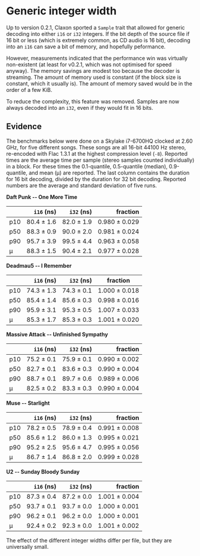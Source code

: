 Generic integer width
=====================

Up to version 0.2.1, Claxon sported a `Sample` trait that allowed for generic
decoding into either `i16` or `i32` integers. If the bit depth of the source
file if 16 bit or less (which is extremely common, as CD audio is 16 bit),
decoding into an `i16` can save a bit of memory, and hopefully peformance.

However, measurements indicated that the performance win was virtually
non-existent (at least for v0.2.1, which was not optimised for speed anyway).
The memory savings are modest too because the decoder is streaming. The amount
of memory used is constant (if the block size is constant, which it usually is).
The amount of memory saved would be in the order of a few KiB.

To reduce the complexity, this feature was removed. Samples are now always
decoded into an `i32`, even if they would fit in 16 bits.

Evidence
--------

The benchmarks below were done on a Skylake i7-6700HQ clocked at 2.60 GHz, for
five different songs. These songs are all 16-bit 44100 Hz stereo, re-encoded
with Flac 1.3.1 at the highest compression level (`-8`). Reported times are the
average time per sample (stereo samples counted individually) in a block. For
these times the 0.1-quantile, 0.5-quantile (median), 0.9-quantile, and mean (μ)
are reported. The last column contains the duration for 16 bit decoding, divided
by the duration for 32 bit decoding. Reported numbers are the average and
standard deviation of five runs.

**Daft Punk -- One More Time**

|     | `i16` (ns) | `i32` (ns) | fraction      |
|-----|-----------:|-----------:|--------------:|
| p10 | 80.4 ± 1.6 | 82.0 ± 1.9 | 0.980 ± 0.029 |
| p50 | 88.3 ± 0.9 | 90.0 ± 2.0 | 0.981 ± 0.024 |
| p90 | 95.7 ± 3.9 | 99.5 ± 4.4 | 0.963 ± 0.058 |
| μ   | 88.3 ± 1.5 | 90.4 ± 2.1 | 0.977 ± 0.028 |

**Deadmau5 -- I Remember**

|     | `i16` (ns) | `i32` (ns) | fraction      |
|-----|-----------:|-----------:|---------------|
| p10 | 74.3 ± 1.3 | 74.3 ± 0.1 | 1.000 ± 0.018 |
| p50 | 85.4 ± 1.4 | 85.6 ± 0.3 | 0.998 ± 0.016 |
| p90 | 95.9 ± 3.1 | 95.3 ± 0.5 | 1.007 ± 0.033 |
| μ   | 85.3 ± 1.7 | 85.3 ± 0.3 | 1.001 ± 0.020 |

**Massive Attack -- Unfinished Sympathy**

|     | `i16` (ns) | `i32` (ns) | fraction      |
|-----|-----------:|-----------:|--------------:|
| p10 | 75.2 ± 0.1 | 75.9 ± 0.1 | 0.990 ± 0.002 |
| p50 | 82.7 ± 0.1 | 83.6 ± 0.3 | 0.990 ± 0.004 |
| p90 | 88.7 ± 0.1 | 89.7 ± 0.6 | 0.989 ± 0.006 |
| μ   | 82.5 ± 0.2 | 83.3 ± 0.3 | 0.990 ± 0.004 |

**Muse -- Starlight**

|     | `i16` (ns) | `i32` (ns) | fraction      |
|-----|-----------:|-----------:|--------------:|
| p10 | 78.2 ± 0.5 | 78.9 ± 0.4 | 0.991 ± 0.008 |
| p50 | 85.6 ± 1.2 | 86.0 ± 1.3 | 0.995 ± 0.021 |
| p90 | 95.2 ± 2.5 | 95.6 ± 4.7 | 0.995 ± 0.056 |
| μ   | 86.7 ± 1.4 | 86.8 ± 2.0 | 0.999 ± 0.028 |

**U2 -- Sunday Bloody Sunday**

|     | `i16` (ns) | `i32` (ns) | fraction      |
|-----|-----------:|-----------:|--------------:|
| p10 | 87.3 ± 0.4 | 87.2 ± 0.0 | 1.001 ± 0.004 |
| p50 | 93.7 ± 0.1 | 93.7 ± 0.0 | 1.000 ± 0.001 |
| p90 | 96.2 ± 0.1 | 96.2 ± 0.0 | 1.000 ± 0.001 |
| μ   | 92.4 ± 0.2 | 92.3 ± 0.0 | 1.001 ± 0.002 |

The effect of the different integer widths differ per file, but they are
universally small.

